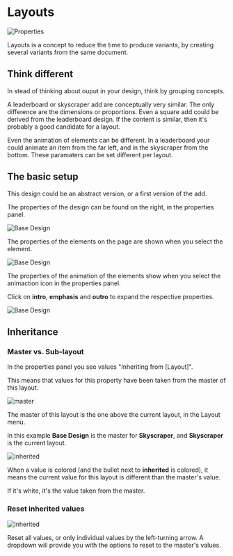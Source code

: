 # Layouts

![Properties](https://chilipublishdocs.imgix.net/GraFx_studio/how_to/altlayout1.png?w=850&q=80)

Layouts is a concept to reduce the time to produce variants, by creating several variants from the same document.

## Think different

In stead of thinking about ouput in your design, think by grouping concepts.

A leaderboard or skyscraper add are conceptually very similar. The only difference are the dimensions or proportions. Even a square add could be derived from the leaderboard design.
If the content is similar, then it's probably a good candidate for a layout.

Even the animation of elements can be different. In a leaderboard your could animate an item from the far left, and in the skyscraper from the bottom. These paramaters can be set different per layout.

## The basic setup

This design could be an abstract version, or a first version of the add.

The properties of the design can be found on the right, in the properties panel.

![Base Design](https://chilipublishdocs.imgix.net/GraFx_studio/how_to/altlayout2.png?w=850&q=80)

The properties of the elements on the page are shown when you select the element.

![Base Design](https://chilipublishdocs.imgix.net/GraFx_studio/how_to/altlayout3.png?w=850&q=80)

The properties of the animation of the elements show when you select the animaction icon in the properties panel.

Click on **intro**, **emphasis** and **outro** to expand the respective properties.

![Base Design](https://chilipublishdocs.imgix.net/GraFx_studio/how_to/proppanel.gif)

## Inheritance

### Master vs. Sub-layout

In the properties panel you see values "Inheriting from [Layout]".

This means that values for this property have been taken from the master of this layout.

![master](https://chilipublishdocs.imgix.net/GraFx_studio/how_to/master.png?w=300)

The master of this layout is the one above the current layout, in the Layout menu.

In this example **Base Design** is the master for **Skyscraper**, and **Skyscraper** is the current layout.

![inherited](https://chilipublishdocs.imgix.net/GraFx_studio/how_to/inheritedvalues.png?w=300)

When a value is colored (and the bullet next to **inherited** is colored), it means the current value for this layout is different than the master's value.

If it's white, it's the value taken from the master.

### Reset inherited values

![inherited](https://chilipublishdocs.imgix.net/GraFx_studio/how_to/inheritedvalues.gif)

Reset all values, or only individual values by the left-turning arrow. A dropdown will provide you with the options to reset to the master's values.